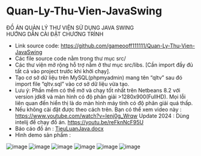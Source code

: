 # Quan-Ly-Thu-Vien-JavaSwing
ĐỒ ÁN QUẢN LÝ THƯ VIỆN SỬ DỤNG JAVA SWING
<br>
HƯỚNG DẪN CÀI ĐẶT CHƯƠNG TRÌNH
-	Link source code: https://github.com/gameooff111111/Quan-Ly-Thu-Vien-JavaSwing 
-	Các file source code nằm trong thư mục src/
-	Các thư viện mở rộng hỗ trợ nằm ở thư mục src/libs. [Cần import đầy đủ tất cả vào project trước khi khởi chạy].
-	Tạo cơ sở dữ liệu trên MySQL(phpmyadmin) mang tên “qltv” sau đó import file “qltv.sql” vào cơ sở dữ liệu vừa tạo.
- Lưu ý: Phần mềm có thể mở và chạy tốt nhất trên Netbeans 8.2 với version jdk8 và màn hình có độ phân giải >1280x900(FullHD).
Mọi lỗi liên quan đến hiển thị là do màn hình máy tính có độ phân giải quá thấp.
- Nếu không cài đặt được theo cách trên. Bạn có thể xem video này :
https://www.youtube.com/watch?v=Ienj0g_Wrqw
Update 2024 : Dùng intelij để chạy đồ án.
https://youtu.be/reFknNcF95U
- Báo cáo đồ án :
[TieuLuanJava.docx](https://github.com/gameooff111111/Quan-Ly-Thu-Vien-JavaSwing/files/7169437/TieuLuanJava.docx)
- Hình demo sản phẩm :

![image](https://user-images.githubusercontent.com/75366637/133420604-24d3b092-7273-44c9-b7a2-7e0d8590fe85.png)
![image](https://user-images.githubusercontent.com/75366637/133420629-d6013744-626d-40a6-a7ed-1646225264b2.png)
![image](https://user-images.githubusercontent.com/75366637/133420651-1f2921b5-a274-49e5-b2e7-5326c905785d.png)
![image](https://user-images.githubusercontent.com/75366637/133420673-cd73ec94-8db2-49a2-bbc0-5e2f0b3636f6.png)
![image](https://user-images.githubusercontent.com/75366637/133420683-1bd643cf-ee4d-4424-8a63-d53ccaff3aef.png)
![image](https://user-images.githubusercontent.com/75366637/133420700-a4b95c15-f9f6-4792-8649-461d06b95cc1.png)


